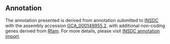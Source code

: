 

Annotation
----------

The annotation presented is derived from annotation submitted to
[INSDC](http://www.insdc.org) with the assembly accession
[GCA\_000149955.2](http://www.ebi.ac.uk/ena/data/view/GCA_000149955.2),
with additional non-coding genes derived from
[Rfam](http://rfam.xfam.org/). For more details, please visit [INSDC
annotation
import](http://ensemblgenomes.org/info/data/insdc_annotation).
